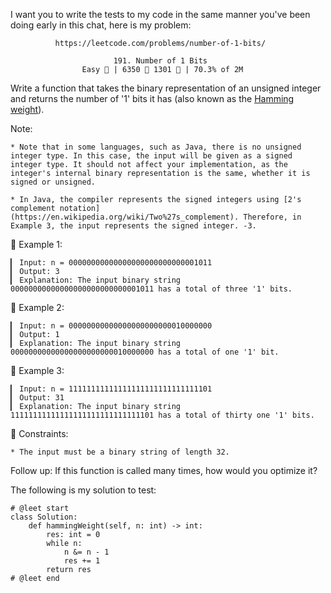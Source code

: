 I want you to write the tests to my code in the same manner you've been doing early in this chat, here is my problem:

              https://leetcode.com/problems/number-of-1-bits/
                                      
                           191. Number of 1 Bits
                    Easy 󱎖 | 6350  1301  | 70.3% of 2M



Write a function that takes the binary representation of an unsigned integer and returns the number of '1' bits it has (also known as the [Hamming weight](http://en.wikipedia.org/wiki/Hamming_weight)).

Note:

	* Note that in some languages, such as Java, there is no unsigned integer type. In this case, the input will be given as a signed integer type. It should not affect your implementation, as the integer's internal binary representation is the same, whether it is signed or unsigned.
	
	* In Java, the compiler represents the signed integers using [2's complement notation](https://en.wikipedia.org/wiki/Two%27s_complement). Therefore, in Example 3, the input represents the signed integer. -3.



󰛨 Example 1:

	▎ Input: n = 00000000000000000000000000001011
	▎ Output: 3
	▎ Explanation: The input binary string 00000000000000000000000000001011 has a total of three '1' bits.

󰛨 Example 2:

	▎ Input: n = 00000000000000000000000010000000
	▎ Output: 1
	▎ Explanation: The input binary string 00000000000000000000000010000000 has a total of one '1' bit.

󰛨 Example 3:

	▎ Input: n = 11111111111111111111111111111101
	▎ Output: 31
	▎ Explanation: The input binary string 11111111111111111111111111111101 has a total of thirty one '1' bits.



 Constraints:

	* The input must be a binary string of length 32.



Follow up: If this function is called many times, how would you optimize it?






The following is my solution to test:

```
# @leet start
class Solution:
    def hammingWeight(self, n: int) -> int:
        res: int = 0
        while n:
            n &= n - 1
            res += 1
        return res
# @leet end
```
